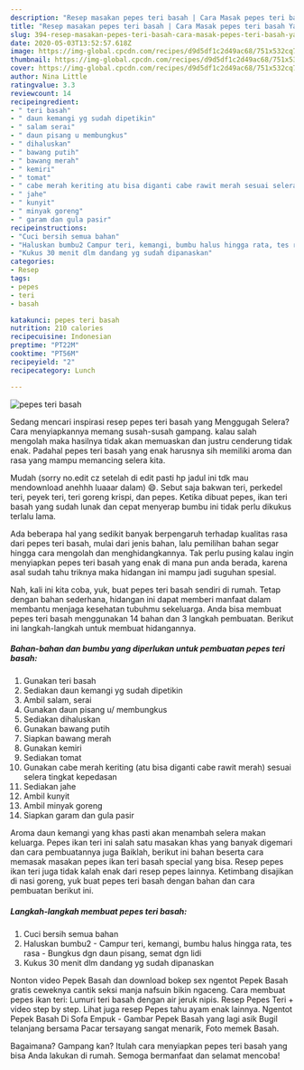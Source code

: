 ```yaml
---
description: "Resep masakan pepes teri basah | Cara Masak pepes teri basah Yang Bikin Ngiler"
title: "Resep masakan pepes teri basah | Cara Masak pepes teri basah Yang Bikin Ngiler"
slug: 394-resep-masakan-pepes-teri-basah-cara-masak-pepes-teri-basah-yang-bikin-ngiler
date: 2020-05-03T13:52:57.618Z
image: https://img-global.cpcdn.com/recipes/d9d5df1c2d49ac68/751x532cq70/pepes-teri-basah-foto-resep-utama.jpg
thumbnail: https://img-global.cpcdn.com/recipes/d9d5df1c2d49ac68/751x532cq70/pepes-teri-basah-foto-resep-utama.jpg
cover: https://img-global.cpcdn.com/recipes/d9d5df1c2d49ac68/751x532cq70/pepes-teri-basah-foto-resep-utama.jpg
author: Nina Little
ratingvalue: 3.3
reviewcount: 14
recipeingredient:
- " teri basah"
- " daun kemangi yg sudah dipetikin"
- " salam serai"
- " daun pisang u membungkus"
- " dihaluskan"
- " bawang putih"
- " bawang merah"
- " kemiri"
- " tomat"
- " cabe merah keriting atu bisa diganti cabe rawit merah sesuai selera tingkat kepedasan"
- " jahe"
- " kunyit"
- " minyak goreng"
- " garam dan gula pasir"
recipeinstructions:
- "Cuci bersih semua bahan"
- "Haluskan bumbu2 Campur teri, kemangi, bumbu halus hingga rata, tes rasa Bungkus dgn daun pisang, semat dgn lidi"
- "Kukus 30 menit dlm dandang yg sudah dipanaskan"
categories:
- Resep
tags:
- pepes
- teri
- basah

katakunci: pepes teri basah 
nutrition: 210 calories
recipecuisine: Indonesian
preptime: "PT22M"
cooktime: "PT56M"
recipeyield: "2"
recipecategory: Lunch

---
```



![pepes teri basah](https://img-global.cpcdn.com/recipes/d9d5df1c2d49ac68/751x532cq70/pepes-teri-basah-foto-resep-utama.jpg)

Sedang mencari inspirasi resep pepes teri basah yang Menggugah Selera? Cara menyiapkannya memang susah-susah gampang. kalau salah mengolah maka hasilnya tidak akan memuaskan dan justru cenderung tidak enak. Padahal pepes teri basah yang enak harusnya sih memiliki aroma dan rasa yang mampu memancing selera kita.

Mudah (sorry no.edit cz setelah di edit pasti hp jadul ini tdk mau mendownload anehhh luaaar dalam) 😄. Sebut saja bakwan teri, perkedel teri, peyek teri, teri goreng krispi, dan pepes. Ketika dibuat pepes, ikan teri basah yang sudah lunak dan cepat menyerap bumbu ini tidak perlu dikukus terlalu lama.

Ada beberapa hal yang sedikit banyak berpengaruh terhadap kualitas rasa dari pepes teri basah, mulai dari jenis bahan, lalu pemilihan bahan segar hingga cara mengolah dan menghidangkannya. Tak perlu pusing kalau ingin menyiapkan pepes teri basah yang enak di mana pun anda berada, karena asal sudah tahu triknya maka hidangan ini mampu jadi suguhan spesial.


Nah, kali ini kita coba, yuk, buat pepes teri basah sendiri di rumah. Tetap dengan bahan sederhana, hidangan ini dapat memberi manfaat dalam membantu menjaga kesehatan tubuhmu sekeluarga. Anda bisa membuat pepes teri basah menggunakan 14 bahan dan 3 langkah pembuatan. Berikut ini langkah-langkah untuk membuat hidangannya.

<!--inarticleads1-->

##### Bahan-bahan dan bumbu yang diperlukan untuk pembuatan pepes teri basah:

1. Gunakan  teri basah
1. Sediakan  daun kemangi yg sudah dipetikin
1. Ambil  salam, serai
1. Gunakan  daun pisang u/ membungkus
1. Sediakan  dihaluskan
1. Gunakan  bawang putih
1. Siapkan  bawang merah
1. Gunakan  kemiri
1. Sediakan  tomat
1. Gunakan  cabe merah keriting (atu bisa diganti cabe rawit merah) sesuai selera tingkat kepedasan
1. Sediakan  jahe
1. Ambil  kunyit
1. Ambil  minyak goreng
1. Siapkan  garam dan gula pasir


Aroma daun kemangi yang khas pasti akan menambah selera makan keluarga. Pepes ikan teri ini salah satu masakan khas yang banyak digemari dan cara pembuatannya juga Baiklah, berikut ini bahan beserta cara memasak masakan pepes ikan teri basah special yang bisa. Resep pepes ikan teri juga tidak kalah enak dari resep pepes lainnya. Ketimbang disajikan di nasi goreng, yuk buat pepes teri basah dengan bahan dan cara pembuatan berikut ini. 

<!--inarticleads2-->

##### Langkah-langkah membuat pepes teri basah:

1. Cuci bersih semua bahan
1. Haluskan bumbu2 - Campur teri, kemangi, bumbu halus hingga rata, tes rasa - Bungkus dgn daun pisang, semat dgn lidi
1. Kukus 30 menit dlm dandang yg sudah dipanaskan


Nonton video Pepek Basah dan download bokep sex ngentot Pepek Basah gratis ceweknya cantik seksi manja nafsuin bikin ngaceng. Cara membuat pepes ikan teri: Lumuri teri basah dengan air jeruk nipis. Resep Pepes Teri + video step by step. Lihat juga resep Pepes tahu ayam enak lainnya. Ngentot Pepek Basah Di Sofa Empuk - Gambar Pepek Basah yang lagi asik Bugil telanjang bersama Pacar tersayang sangat menarik, Foto memek Basah. 

Bagaimana? Gampang kan? Itulah cara menyiapkan pepes teri basah yang bisa Anda lakukan di rumah. Semoga bermanfaat dan selamat mencoba!

